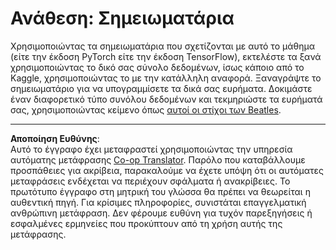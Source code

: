 <!--
CO_OP_TRANSLATOR_METADATA:
{
  "original_hash": "bc690ecf68b38d311cc9e12f3144a28c",
  "translation_date": "2025-08-29T09:27:00+00:00",
  "source_file": "lessons/5-NLP/14-Embeddings/assignment.md",
  "language_code": "el"
}
-->
# Ανάθεση: Σημειωματάρια

Χρησιμοποιώντας τα σημειωματάρια που σχετίζονται με αυτό το μάθημα (είτε την έκδοση PyTorch είτε την έκδοση TensorFlow), εκτελέστε τα ξανά χρησιμοποιώντας το δικό σας σύνολο δεδομένων, ίσως κάποιο από το Kaggle, χρησιμοποιώντας το με την κατάλληλη αναφορά. Ξαναγράψτε το σημειωματάριο για να υπογραμμίσετε τα δικά σας ευρήματα. Δοκιμάστε έναν διαφορετικό τύπο συνόλου δεδομένων και τεκμηριώστε τα ευρήματά σας, χρησιμοποιώντας κείμενο όπως [αυτοί οι στίχοι των Beatles](https://www.kaggle.com/datasets/jenlooper/beatles-lyrics).

---

**Αποποίηση Ευθύνης**:  
Αυτό το έγγραφο έχει μεταφραστεί χρησιμοποιώντας την υπηρεσία αυτόματης μετάφρασης [Co-op Translator](https://github.com/Azure/co-op-translator). Παρόλο που καταβάλλουμε προσπάθειες για ακρίβεια, παρακαλούμε να έχετε υπόψη ότι οι αυτόματες μεταφράσεις ενδέχεται να περιέχουν σφάλματα ή ανακρίβειες. Το πρωτότυπο έγγραφο στη μητρική του γλώσσα θα πρέπει να θεωρείται η αυθεντική πηγή. Για κρίσιμες πληροφορίες, συνιστάται επαγγελματική ανθρώπινη μετάφραση. Δεν φέρουμε ευθύνη για τυχόν παρεξηγήσεις ή εσφαλμένες ερμηνείες που προκύπτουν από τη χρήση αυτής της μετάφρασης.